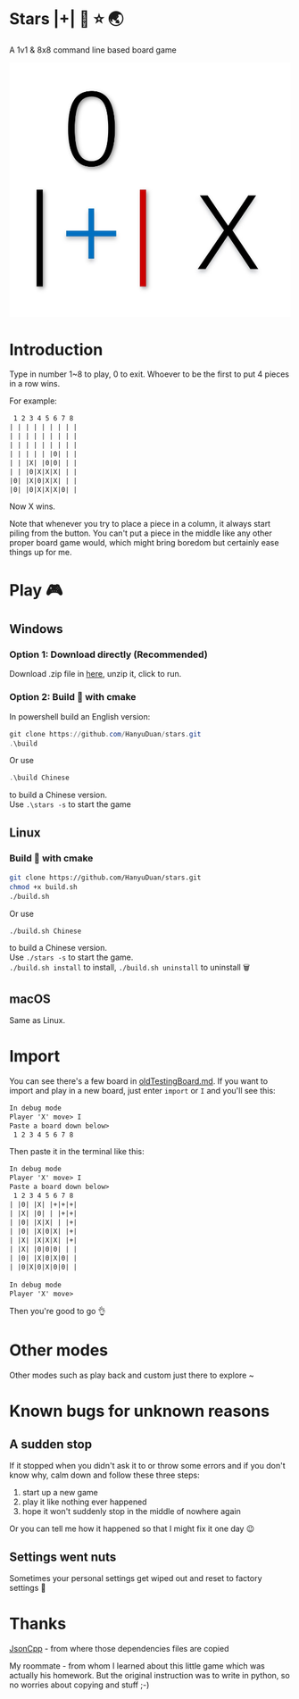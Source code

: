 # Stars |+| &#x1f320; &#x2b50; &#x1f30f;
A 1v1 & 8x8 command line based board game

![tag](./icon/tag.png)

# Introduction
Type in number 1~8 to play, 0 to exit. Whoever to be the first to put 4 pieces in a row wins.

For example:
```
 1 2 3 4 5 6 7 8
| | | | | | | | |
| | | | | | | | |
| | | | | | | | |
| | | | | |0| | |
| | |X| |0|0| | |
| | |0|X|X|X| | |
|0| |X|0|X|X| | |
|0| |0|X|X|X|0| |
```
Now X wins.

Note that whenever you try to place a piece in a column, it always start piling from the button. You can't put a piece in the middle like any other proper board game would, which might bring boredom but certainly ease things up for me.

# Play &#x1F3AE;
## Windows
### Option 1: Download directly (Recommended)
Download .zip file in [here](https://github.com/HanyuDuan/stars/releases), unzip it, click to run.  
### Option 2: Build &#x1F528; with cmake  
In powershell build an English version:
```powershell
git clone https://github.com/HanyuDuan/stars.git
.\build
```
Or use 
```powershell
.\build Chinese
```
to build a Chinese version.  
Use `.\stars -s` to start the game  

## Linux
### Build &#x1F528; with cmake
```sh
git clone https://github.com/HanyuDuan/stars.git
chmod +x build.sh
./build.sh
```
Or use 
```sh
./build.sh Chinese
```
to build a Chinese version.  
Use `./stars -s` to start the game.  
`./build.sh install` to install, `./build.sh uninstall` to uninstall &#x1f5d1;  

## macOS
Same as Linux.  

# Import
You can see there's a few board in [oldTestingBoard.md](./oldTestingBoard.md). If you want to import and play in a new board, just enter `import` or `I` and you'll see this:  
```
In debug mode
Player 'X' move> I
Paste a board down below>
 1 2 3 4 5 6 7 8
```
Then paste it in the terminal like this:  
```
In debug mode
Player 'X' move> I
Paste a board down below>
 1 2 3 4 5 6 7 8
| |0| |X| |+|+|+|
| |X| |0| | |+|+|
| |0| |X|X| | |+|
| |0| |X|0|X| |+|
| |X| |X|X|X| |+|
| |X| |0|0|0| | |
| |0| |X|0|X|0| |
| |0|X|0|X|0|0| |

In debug mode
Player 'X' move>
```
Then you're good to go &#128076;  

# Other modes
Other modes such as play back and custom just there to explore \~

# Known bugs for unknown reasons
## A sudden stop
If it stopped when you didn't ask it to or throw some errors and if you don't know why, calm down and follow these three steps:  
1. start up a new game
2. play it like nothing ever happened
3. hope it won't suddenly stop in the middle of nowhere again  

Or you can tell me how it happened so that I might fix it one day &#x1F609;  

## Settings went nuts
Sometimes your personal settings get wiped out and reset to factory settings &#129300;  

# Thanks
[JsonCpp](https://github.com/open-source-parsers/jsoncpp) - from where those dependencies files are copied  

My roommate - from whom I learned about this little game which was actually his homework. But the original instruction was to write in python, so no worries about copying and stuff ;-)
